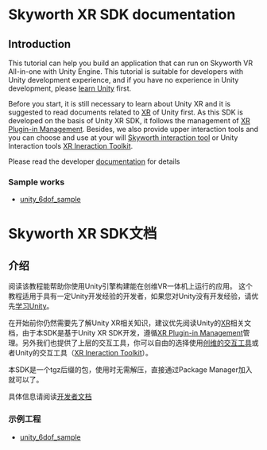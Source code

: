 Skyworth XR SDK documentation
===
## Introduction
This tutorial can help you build an application that can run on Skyworth VR All-in-one with Unity Engine.
This tutorial is suitable for developers with Unity development experience, and if you have no experience in Unity development, please [learn Unity](https://learn.unity.com/) first.

Before you start, it is still necessary to learn about Unity XR and it is suggested to read documents related to [XR](https://docs.unity3d.com/Manual/XR.html) of Unity first. As this SDK is developed on the basis of Unity XR SDK, it follows the management of [XR Plugin-in Management](https://docs.unity3d.com/Packages/com.unity.xr.management@3.2/manual/index.html). Besides, we also provide upper interaction tools and you can choose and use at your will [Skyworth interaction tool](articles/skyworth_interaction_tools.md) or Unity Interaction tools [XR Ineraction Toolkit](https://docs.unity3d.com/Packages/com.unity.xr.interaction.toolkit@0.10/manual/index.html).

Please read the developer [documentation](https://skyworthxr.com/xrsdk/200/en/index.html) for details

### Sample works
- [unity_6dof_sample](https://github.com/skyworthvr/unity_6dof_sample)

Skyworth XR SDK文档
===
## 介绍
阅读该教程能帮助你使用Unity引擎构建能在创维VR一体机上运行的应用。
这个教程适用于具有一定Unity开发经验的开发者，如果您对Unity没有开发经验，请优先[学习Unity](https://unity.cn/university)。

在开始前你仍然需要先了解Unity XR相关知识，建议优先阅读Unity的[XR](https://docs.unity3d.com/Manual/XR.html)相关文档，由于本SDK是基于Unity XR SDK开发，遵循[XR Plugin-in Management](https://docs.unity3d.com/Packages/com.unity.xr.management@3.2/manual/index.html)管理。另外我们也提供了上层的交互工具，你可以自由的选择使用[创维的交互工具](articles/skyworth_interaction_tools.md)或者Unity的交互工具（[XR Ineraction Toolkit](https://docs.unity3d.com/Packages/com.unity.xr.interaction.toolkit@0.10/manual/index.html)）。

本SDK是一个tgz后缀的包，使用时无需解压，直接通过Package Manager加入就可以了。

具体信息请阅读[开发者文档](https://skyworthxr.com/xrsdk/200/cn/index.html)
### 示例工程
- [unity_6dof_sample](https://github.com/skyworthvr/unity_6dof_sample)
